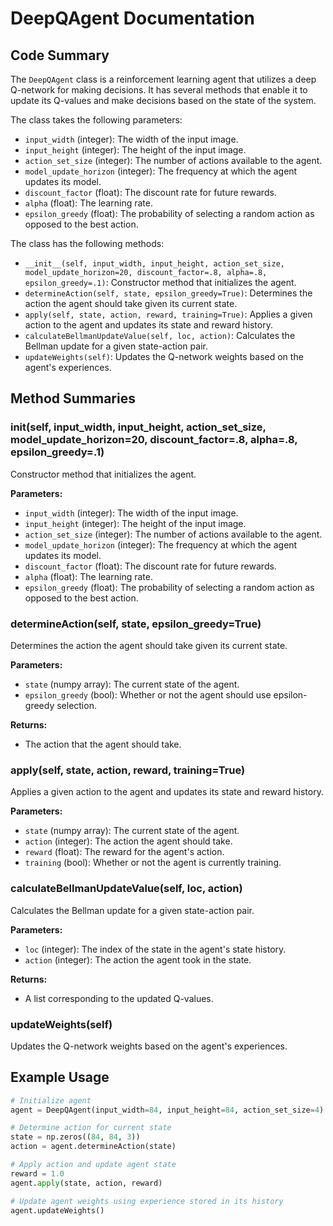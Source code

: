 # DeepQAgent Documentation

## Code Summary

The `DeepQAgent` class is a reinforcement learning agent that utilizes a deep Q-network for making decisions. It has several methods that enable it to update its Q-values and make decisions based on the state of the system.

The class takes the following parameters:

- `input_width` (integer): The width of the input image.
- `input_height` (integer): The height of the input image.
- `action_set_size` (integer): The number of actions available to the agent.
- `model_update_horizon` (integer): The frequency at which the agent updates its model.
- `discount_factor` (float): The discount rate for future rewards.
- `alpha` (float): The learning rate.
- `epsilon_greedy` (float): The probability of selecting a random action as opposed to the best action.

The class has the following methods:

- `__init__(self, input_width, input_height, action_set_size, model_update_horizon=20, discount_factor=.8, alpha=.8, epsilon_greedy=.1)`: Constructor method that initializes the agent.
- `determineAction(self, state, epsilon_greedy=True)`: Determines the action the agent should take given its current state.
- `apply(self, state, action, reward, training=True)`: Applies a given action to the agent and updates its state and reward history.
- `calculateBellmanUpdateValue(self, loc, action)`: Calculates the Bellman update for a given state-action pair.
- `updateWeights(self)`: Updates the Q-network weights based on the agent's experiences.

## Method Summaries

### __init__(self, input_width, input_height, action_set_size, model_update_horizon=20, discount_factor=.8, alpha=.8, epsilon_greedy=.1)

Constructor method that initializes the agent.

**Parameters:**

- `input_width` (integer): The width of the input image.
- `input_height` (integer): The height of the input image.
- `action_set_size` (integer): The number of actions available to the agent.
- `model_update_horizon` (integer): The frequency at which the agent updates its model.
- `discount_factor` (float): The discount rate for future rewards.
- `alpha` (float): The learning rate.
- `epsilon_greedy` (float): The probability of selecting a random action as opposed to the best action.

### determineAction(self, state, epsilon_greedy=True)

Determines the action the agent should take given its current state.

**Parameters:**

- `state` (numpy array): The current state of the agent.
- `epsilon_greedy` (bool): Whether or not the agent should use epsilon-greedy selection.

**Returns:**

- The action that the agent should take.

### apply(self, state, action, reward, training=True)

Applies a given action to the agent and updates its state and reward history.

**Parameters:**

- `state` (numpy array): The current state of the agent.
- `action` (integer): The action the agent should take.
- `reward` (float): The reward for the agent's action.
- `training` (bool): Whether or not the agent is currently training.

### calculateBellmanUpdateValue(self, loc, action)

Calculates the Bellman update for a given state-action pair.

**Parameters:**

- `loc` (integer): The index of the state in the agent's state history.
- `action` (integer): The action the agent took in the state.

**Returns:**

- A list corresponding to the updated Q-values.

### updateWeights(self)

Updates the Q-network weights based on the agent's experiences.

## Example Usage

```python
# Initialize agent
agent = DeepQAgent(input_width=84, input_height=84, action_set_size=4)

# Determine action for current state
state = np.zeros((84, 84, 3))
action = agent.determineAction(state)

# Apply action and update agent state
reward = 1.0
agent.apply(state, action, reward)

# Update agent weights using experience stored in its history
agent.updateWeights()
```
